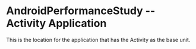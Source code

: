 # AndroidPerformanceStudy -- Activity Application

This is the location for the application that has the Activity as the base unit.
